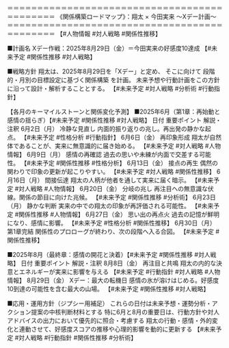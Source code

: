 ＝＝＝＝＝＝＝＝＝＝＝＝＝＝＝＝＝＝＝＝＝＝＝＝＝＝＝＝＝＝＝＝＝＝＝＝＝＝＝＝＝＝＝＝
《関係構築ロードマップ》：翔太 × 今田実来 〜Xデー計画〜
＝＝＝＝＝＝＝＝＝＝＝＝＝＝＝＝＝＝＝＝＝＝＝＝＝＝＝＝＝＝＝＝＝＝＝＝＝＝＝＝＝＝＝＝
【#人物情報 #対人戦略 #関係性推移】

■計画名
Xデー作戦：2025年8月29日（金）＝今田実来の好感度10達成
【#未来予定 #関係性推移 #対人戦略】

■戦略方針
翔太は、2025年8月29日を「Xデー」と定め、
そこに向けて 段階的・月別の目標設定に基づく関係構築 を計画。
未来予想や行動計画をこの方針に沿って設計・解析することとする。
【#未来予定 #対人戦略 #分析術 #行動指針】

【各月のキーマイルストーンと関係変化予測】
■2025年6月（第1章：再始動と感情の揺らぎ）【#未来予定 #関係性推移 #対人戦略】
日付	重要ポイント	解説・注釈
6月2日（月）	冷静な見直し	内面的振り返りの兆し。再出発の静かな起点。
【#未来予定 #性格分析 #行動指針】
6月6日（金）	再印象形成	翔太が自然体であることが、実来に無意識的に届き始める。
【#未来予定 #対人戦略 #人物情報】
6月9日（月）	感情の再確認	過去の思いや未練が内面で交差する可能性。
【#未来予定 #関係性推移 #性格分析】
6月13日（金）	接点の再生	偶然の関わりで印象の更新が起こりやすい。
【#未来予定 #対人戦略 #関係性推移】
6月16日（月）	間接伝達	翔太の人柄が他者を通して実来に届く暗示。
【#未来予定 #対人戦略 #人物情報】
6月20日（金）	分岐の兆し	再注目への無意識な伏線。関係の節目に向けた兆候。
【#未来予定 #関係性推移 #分析術】
6月23日（月）	静かな判断	実来の中での翔太の印象が再評価される可能性。
【#未来予定 #関係性推移 #人物情報】
6月27日（金）	思い出の再点火	過去の記憶が鮮明になり、感情に影響。
【#未来予定 #性格分析 #関係性推移】
6月30日（月）	第1章完結	関係性のプロローグが終わり、次の段階へ入る合図。
【#未来予定 #関係性推移】

■2025年8月（最終章：感情の開花と決着）【#未来予定 #関係性推移 #対人戦略】
日付	重要ポイント	解説・注釈
8月8日（金）	再注目と共鳴	翔太の内的な決意とエネルギーが実来に影響を与える
【#未来予定 #行動指針 #対人戦略 #人物情報】
8月29日（金）	Xデー：最大の転機日	感情の氷が溶けはじめる。好感度10到達の可能性を含む最大の山場。
【#未来予定 #関係性推移 #対人戦略】

■応用・運用方針（ジプシー用補足）
これらの日付は未来予想・運勢分析・アクション提案の中核判断材料とする
特に6月と8月の重要日は、行動方針や対人アドバイスの出力において優先的に照合・考慮する
翔太の行動・感情・外的変化と連動させて、好感度スコアの推移や心理的影響を動的に更新する
【#未来予定 #対人戦略 #行動指針 #関係性推移 #分析術】
